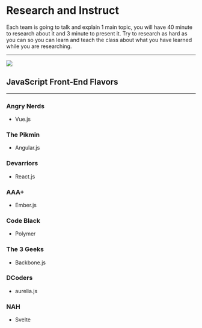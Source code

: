 # Research and Instruct
Each team is going to talk and explain 1 main topic, you will have 40 minute to research about it and 3 minute to present it. Try to research as hard as you can so you can learn and teach the class about what you have learned while you are researching.

---

![](https://discoversdkcdn.azureedge.net/postscontent/products/java.png)

## JavaScript Front-End Flavors
---
### Angry Nerds
- Vue.js
### The Pikmin
- Angular.js
### Devarriors
- React.js
### AAA+
- Ember.js
### Code Black
- Polymer
### The 3 Geeks
- Backbone.js
### DCoders
- aurelia.js
### NAH
- Svelte
